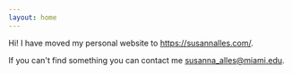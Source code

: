 ```yaml
---
layout: home
---
```

 
Hi! I have moved my personal website to <a href="https://susannalles.com/">https://susannalles.com/</a>. 

If you can't find something you can contact me <a href="mailto:susanna_alles@miami.edu">susanna_alles@miami.edu</a>.</p>
